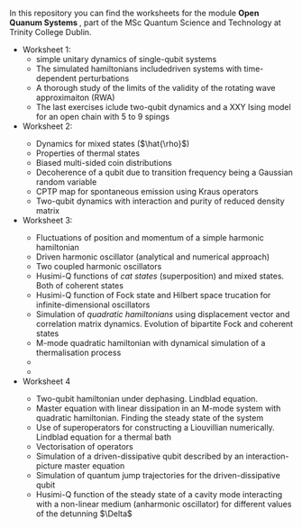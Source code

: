 In this repository you can find the worksheets for the module <strong> Open Quanum Systems </strong>, part of the MSc Quantum Science and Technology at Trinity College Dublin.

<ul>

<li> Worksheet 1: 

<ul>
<li>simple unitary dynamics of single-qubit systems</li>
<li>The simulated hamiltonians includedriven systems with time-dependent perturbations</li>
<li>A thorough study of the limits of the validity of the rotating wave approximaiton (RWA)</li>
<li>The last exercises iclude two-qubit dynamics and a XXY Ising model for an open chain with 5 to 9 spings</li>
</ul>

<li> Worksheet 2: </li>
<ul>
<li> Dynamics for mixed states ($\hat{\rho}$) </li>
<li> Properties of thermal states </li>
<li> Biased multi-sided coin distributions</li>
<li> Decoherence of a qubit due to transition frequency being a Gaussian random variable</li>
<li> CPTP map for spontaneous emission using Kraus operators</li>
<li> Two-qubit dynamics with interaction and purity of reduced density matrix</li>
</ul>


<li> Worksheet 3: </li>
<ul>
<li> Fluctuations of position and momentum of a simple harmonic hamiltonian  </li>
<li> Driven harmonic oscillator (analytical and numerical approach)</li>
<li> Two coupled harmonic oscillators</li>
<li> Husimi-Q functions of <i> cat states </i> (superposition) and mixed states. Both of coherent states</li>
<li> Husimi-Q function of Fock state and Hilbert space trucation for infinite-dimensional oscillators</li>
<li> Simulation of <i> quadratic hamiltonians </i> using displacement vector and correlation matrix dynamics. Evolution of bipartite Fock and coherent states</li>
<li> M-mode quadratic hamiltonian with dynamical simulation of a thermalisation process</li>
  <li> </li>
  <li> </li>
</ul>

<li> Worksheet 4 </li>
<ul>
<li> Two-qubit hamiltonian under dephasing. Lindblad equation. </li>
<li> Master equation with linear dissipation in an M-mode system with quadratic hamiltonian. Finding the steady state of the system</li>
<li> Use of superoperators for constructing a Liouvillian numerically. Lindblad equation for a thermal bath</li>
<li> Vectorisation of operators</li>
<li> Simulation of a driven-dissipative qubit described by an interaction-picture master equation</li>
<li> Simulation of quantum jump trajectories for the driven-dissipative qubit</li>
<li> Husimi-Q function of the steady state of a cavity mode interacting with a non-linear medium (anharmonic oscillator) for different values of the detunning $\Delta$ </li>
</ul>
  
  
</ul>

